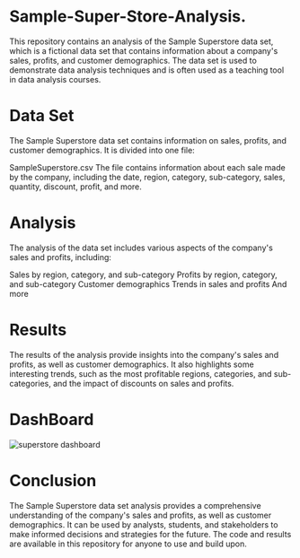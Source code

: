 # Sample-Super-Store-Analysis.
This repository contains an analysis of the Sample Superstore data set, which is a fictional data set that contains information about a company's sales, profits, and customer demographics. The data set is used to demonstrate data analysis techniques and is often used as a teaching tool in data analysis courses.

# Data Set
The Sample Superstore data set contains information on sales, profits, and customer demographics. It is divided into one file:

SampleSuperstore.csv
The file contains information about each sale made by the company, including the date, region, category, sub-category, sales, quantity, discount, profit, and more.

# Analysis
The analysis of the data set includes various aspects of the company's sales and profits, including:

Sales by region, category, and sub-category
Profits by region, category, and sub-category
Customer demographics
Trends in sales and profits
And more

# Results
The results of the analysis provide insights into the company's sales and profits, as well as customer demographics. It also highlights some interesting trends, such as the most profitable regions, categories, and sub-categories, and the impact of discounts on sales and profits.

# DashBoard
![superstore dashboard](https://user-images.githubusercontent.com/113959612/226955546-bec53418-31f3-4106-bfea-5d90f92f9d8f.PNG)

# Conclusion
The Sample Superstore data set analysis provides a comprehensive understanding of the company's sales and profits, as well as customer demographics. It can be used by analysts, students, and stakeholders to make informed decisions and strategies for the future. The code and results are available in this repository for anyone to use and build upon.
